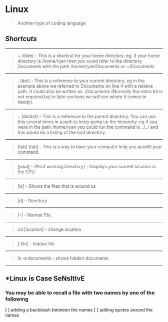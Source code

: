 # Linux
> Another type of coding language

## *Shortcuts*

***
 > ~ (tilde) - This is a shortcut for your home directory. eg, if your home directory is /home/ryan then you could refer to the directory Documents with the path /home/ryan/Documents or ~/Documents
***
 > . (dot) - This is a reference to your current directory. eg in the example above we referred to Documents on line 4 with a relative path. It could also be written as ./Documents (Normally this extra bit is not required but in later sections we will see where it comes in handy).
 ***
 > .. (dotdot) - This is a reference to the parent directory. You can use this several times in a path to keep going up the hierarchy. eg if you were in the path /home/ryan you could run the command ls ../../ and this would do a listing of the root directory.
 ***
 > [tab] (tab) - This is a way to have your computer help you autofill your command. 
 ***
 > [pwd] - (Print working Directory) - Displays your current location in the CPU
 ***
 > [ls] - Shows the files that is around us
 ***
 > [d] - Directory
 ***
 > [-] - Normal File
 ***
 > cd [location] - change location
 ***
 > [.file] - hidden file
 ***
 > ls -a documents - shows hidden documents
 ***

## *Linux is Case SeNsItIvE

### You may be able to recall a file with two names by one of the following 
[ ] adding a backslash between the names
[ ] adding quotes around the names
 
 
 
 

